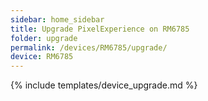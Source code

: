 ```yaml
---
sidebar: home_sidebar
title: Upgrade PixelExperience on RM6785
folder: upgrade
permalink: /devices/RM6785/upgrade/
device: RM6785
---
```

{% include templates/device_upgrade.md %}
